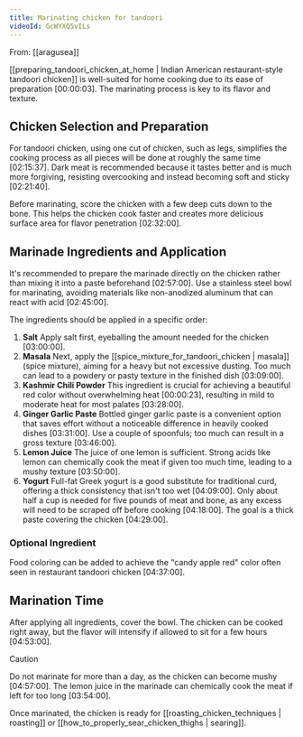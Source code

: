 ```yaml
---
title: Marinating chicken for tandoori
videoId: GcWYXQ5vILs
---
```


From: [[aragusea]] <br/> 

[[preparing_tandoori_chicken_at_home | Indian American restaurant-style tandoori chicken]] is well-suited for home cooking due to its ease of preparation <a class="yt-timestamp" data-t="00:00:03">[00:00:03]</a>. The marinating process is key to its flavor and texture.

## Chicken Selection and Preparation
For tandoori chicken, using one cut of chicken, such as legs, simplifies the cooking process as all pieces will be done at roughly the same time <a class="yt-timestamp" data-t="02:15:37">[02:15:37]</a>. Dark meat is recommended because it tastes better and is much more forgiving, resisting overcooking and instead becoming soft and sticky <a class="yt-timestamp" data-t="02:21:40">[02:21:40]</a>.

Before marinating, score the chicken with a few deep cuts down to the bone. This helps the chicken cook faster and creates more delicious surface area for flavor penetration <a class="yt-timestamp" data-t="02:32:00">[02:32:00]</a>.

## Marinade Ingredients and Application
It's recommended to prepare the marinade directly on the chicken rather than mixing it into a paste beforehand <a class="yt-timestamp" data-t="02:57:00">[02:57:00]</a>. Use a stainless steel bowl for marinating, avoiding materials like non-anodized aluminum that can react with acid <a class="yt-timestamp" data-t="02:45:00">[02:45:00]</a>.

The ingredients should be applied in a specific order:

1.  **Salt** Apply salt first, eyeballing the amount needed for the chicken <a class="yt-timestamp" data-t="03:00:00">[03:00:00]</a>.
2.  **Masala** Next, apply the [[spice_mixture_for_tandoori_chicken | masala]] (spice mixture), aiming for a heavy but not excessive dusting. Too much can lead to a powdery or pasty texture in the finished dish <a class="yt-timestamp" data-t="03:09:00">[03:09:00]</a>.
3.  **Kashmir Chili Powder** This ingredient is crucial for achieving a beautiful red color without overwhelming heat <a class="yt-timestamp" data-t="00:00:23">[00:00:23]</a>, resulting in mild to moderate heat for most palates <a class="yt-timestamp" data-t="03:28:00">[03:28:00]</a>.
4.  **Ginger Garlic Paste** Bottled ginger garlic paste is a convenient option that saves effort without a noticeable difference in heavily cooked dishes <a class="yt-timestamp" data-t="03:31:00">[03:31:00]</a>. Use a couple of spoonfuls; too much can result in a gross texture <a class="yt-timestamp" data-t="03:46:00">[03:46:00]</a>.
5.  **Lemon Juice** The juice of one lemon is sufficient. Strong acids like lemon can chemically cook the meat if given too much time, leading to a mushy texture <a class="yt-timestamp" data-t="03:50:00">[03:50:00]</a>.
6.  **Yogurt** Full-fat Greek yogurt is a good substitute for traditional curd, offering a thick consistency that isn't too wet <a class="yt-timestamp" data-t="04:09:00">[04:09:00]</a>. Only about half a cup is needed for five pounds of meat and bone, as any excess will need to be scraped off before cooking <a class="yt-timestamp" data-t="04:18:00">[04:18:00]</a>. The goal is a thick paste covering the chicken <a class="yt-timestamp" data-t="04:29:00">[04:29:00]</a>.

### Optional Ingredient
Food coloring can be added to achieve the "candy apple red" color often seen in restaurant tandoori chicken <a class="yt-timestamp" data-t="04:37:00">[04:37:00]</a>.

## Marination Time
After applying all ingredients, cover the bowl. The chicken can be cooked right away, but the flavor will intensify if allowed to sit for a few hours <a class="yt-timestamp" data-t="04:53:00">[04:53:00]</a>.

> [!CAUTION]
> Do not marinate for more than a day, as the chicken can become mushy <a class="yt-timestamp" data-t="04:57:00">[04:57:00]</a>. The lemon juice in the marinade can chemically cook the meat if left for too long <a class="yt-timestamp" data-t="03:54:00">[03:54:00]</a>.

Once marinated, the chicken is ready for [[roasting_chicken_techniques | roasting]] or [[how_to_properly_sear_chicken_thighs | searing]].